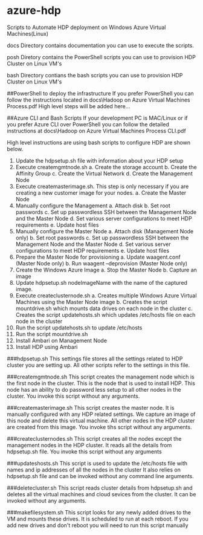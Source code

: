 azure-hdp
=========

Scripts to Automate HDP deployment on Windows Azure Virtual Machines(Linux)

docs Directory contains documentation you can use to execute the scripts.

posh Diretory contains the PowerShell scripts you can use to provision HDP Cluster on Linux VM's

bash Directory contians the bash scripts you can use to provision HDP Cluster on Linux VM's


##PowerShell to deploy the infrastructure
If you prefer PowerShell you can follow the instructions located in docs\Hadoop on Azure Virtual Machines Process.pdf
High level steps will be added here...


##Azure CLI and Bash Scripts
If  your development PC is MAC/Linux or if you prefer Azure CLI over PowerShell you can follow the detailed instructions at docs\Hadoop on Azure Virtual Machines Process CLI.pdf

High level instructions are using bash scripts to configure HDP are shown below.

1.	Update the hdpsetup.sh file with information about your HDP setup
2.	Execute createmgmtnode.sh
  a.	Create the storage account
  b.	Create the Affinity Group
  c.	Create the Virtual Network
  d.	Create the Management Node
3.	Execute createmasterimage.sh. This step is only necessary if you are creating a new customer image for your nodes.
  a.	Create the Master Node
4.	Manually configure the Management
  a.	Attach disk 
  b.	Set root passwords
  c.	Set up passwordless SSH between the Management Node and the Master Node
  d.	Set various server configurations to meet HDP requirements 
  e.	Update host files 
5.	Manually configure the Master Node
  a.	Attach disk (Management Node only)
  b.	Set root passwords
  c.	Set up passwordless SSH between the Management Node and the Master Node
  d.	Set various server configurations to meet HDP requirements 
  e.	Update host files 
6.	Prepare the Master Node for provisioning
  a.	Update waagent.conf (Master Node only)
  b.	Run waagent –deprovision (Master Node only)
7.	Create the Windows Azure Image
  a.	Stop the Master Node
  b.	Capture an image
8.	Update hdpsetup.sh nodeImageName with the name of the captured image.
9.	Execute createclusternode.sh
  a.	Creates multiple Windows Azure Virtual Machines using the Master Node image
  b.	Creates the script mountdrive.sh which mounts data drives on each node in the cluster
  c.	Creates the script updatehosts.sh which updates /etc/hosts file on each node in the cluster
10.	Run the script updatehosts.sh to update /etc/hosts
11.	Run the script mountdrive.sh
12.	Install Ambari on Management Node
13.	Install HDP using Ambari

###hdpsetup.sh
This settings file stores all the settings related to HDP cluster you are setting up. All other scripts refer to the settings in this file.

###createmgmtnode.sh
This script creates the management node which is the first node in the cluster.
This is the node that is used to install HDP. This node has an ability to do password less setup
to all other nodes in the cluster. You invoke this script without any arguments.

###createmasterimage.sh
This script creates the master node. It is manually configured with any HDP related settings.
We capture an image of this node and delete this virtual machine. All other nodes in the HDP cluster
are created from this image. You invoke tihs script without any arguments.

###createclusternodes.sh
This script creates all the nodes except the management nodes in the HDP cluster. It reads all the details from hdpsetup.sh file. You invoke this script without any arguments

###updateshosts.sh
This script is used to update the /etc/hosts file with names and ip addresses of all the nodes in the cluster
It also relies on hdpsetup.sh file and can be invoked without any command line arguments.

###deletecluster.sh
This script reads cluster details from hdpsetup.sh and deletes all the virtual machines and cloud sevices from the cluster. It can be invoked without any arguments.

###makefilesystem.sh
This script looks for any newly added drives to the VM and mounts these drives. It is scheduled to run at each reboot.
If you add new drives and don't reboot you will need to run this script manually


